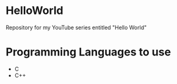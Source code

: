 # HelloWorld
Repository for my YouTube series entitled "Hello World"

# Programming Languages to use
- C
- C++
